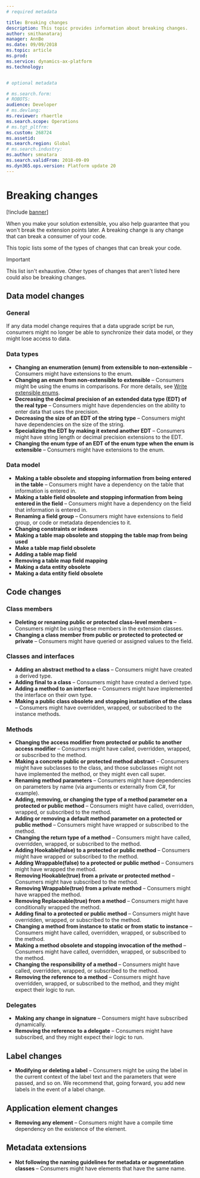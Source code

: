 ```yaml
---
# required metadata

title: Breaking changes
description: This topic provides information about breaking changes.
author: smithanataraj
manager: AnnBe
ms.date: 09/09/2018
ms.topic: article
ms.prod: 
ms.service: dynamics-ax-platform
ms.technology: 


# optional metadata

# ms.search.form: 
# ROBOTS: 
audience: Developer
# ms.devlang: 
ms.reviewer: rhaertle
ms.search.scope: Operations
# ms.tgt_pltfrm: 
ms.custom: 268724
ms.assetid: 
ms.search.region: Global
# ms.search.industry: 
ms.author: smnatara
ms.search.validFrom: 2018-09-09
ms.dyn365.ops.version: Platform update 20
---
```


# Breaking changes

[!include [banner](../includes/banner.md)]

When you make your solution extensible, you also help guarantee that you won't break the extension points later. A breaking change is any change that can break a consumer of your code.

This topic lists some of the types of changes that can break your code. 

> [!IMPORTANT]
> This list isn't exhaustive. Other types of changes that aren't listed here could also be breaking changes.

## Data model changes

### General
If any data model change requires that a data upgrade script be run, consumers might no longer be able to synchronize their data model, or they might lose access to data.

### Data types
+ **Changing an enumeration (enum) from extensible to non-extensible** – Consumers might have extensions to the enum.
+ **Changing an enum from non-extensible to extensible** – Consumers might be using the enums in comparisons. For more details, see [Write extensible enums](extensible-enums.md).
+ **Decreasing the decimal precision of an extended data type (EDT) of the real type** – Consumers might have dependencies on the ability to enter data that uses the precision.
+ **Decreasing the size of an EDT of the string type** – Consumers might have dependencies on the size of the string.
+ **Specializing the EDT by making it extend another EDT** – Consumers might have string length or decimal precision extensions to the EDT.
+ **Changing the enum type of an EDT of the enum type when the enum is extensible** – Consumers might have extensions to the enum.
 
### Data model
+ **Making a table obsolete and stopping information from being entered in the table** – Consumers might have a dependency on the table that information is entered in.
+ **Making a table field obsolete and stopping information from being entered in the field** – Consumers might have a dependency on the field that information is entered in.
+ **Renaming a field group** – Consumers might have extensions to field group, or code or metadata dependencies to it.
+ **Changing constraints or indexes**
+ **Making a table map obsolete and stopping the table map from being used**
+ **Make a table map field obsolete**
+ **Adding a table map field**
+ **Removing a table map field mapping**
+ **Making a data entity obsolete**
+ **Making a data entity field obsolete**

## Code changes

### Class members
+ **Deleting or renaming public or protected class-level members** – Consumers might be using these members in the extension classes.
+ **Changing a class member from public or protected to protected or private** – Consumers might have queried or assigned values to the field.

### Classes and interfaces
+ **Adding an abstract method to a class** – Consumers might have created a derived type.
+ **Adding final to a class** – Consumers might have created a derived type.
+ **Adding a method to an interface** – Consumers might have implemented the interface on their own type.
+ **Making a public class obsolete and stopping instantiation of the class** – Consumers might have overridden, wrapped, or subscribed to the instance methods.

### Methods
+ **Changing the access modifier from protected or public to another access modifier** – Consumers might have called, overridden, wrapped, or subscribed to the method.
+ **Making a concrete public or protected method abstract** – Consumers might have subclasses to the class, and those subclasses might not have implemented the method, or they might even call super.
+ **Renaming method parameters** – Consumers might have dependencies on parameters by name (via arguments or externally from C\#, for example).
+ **Adding, removing, or changing the type of a method parameter on a protected or public method** – Consumers might have called, overridden, wrapped, or subscribed to the method.
+ **Adding or removing a default method parameter on a protected or public method** – Consumers might have wrapped or subscribed to the method.
+ **Changing the return type of a method** – Consumers might have called, overridden, wrapped, or subscribed to the method.
+ **Adding Hookable(false) to a protected or public method** – Consumers might have wrapped or subscribed to the method.
+ **Adding Wrappable(false) to a protected or public method** – Consumers might have wrapped the method.
+ **Removing Hookable(true) from a private or protected method** – Consumers might have subscribed to the method.
+ **Removing Wrappable(true) from a private method** – Consumers might have wrapped the method.
+ **Removing Replaceable(true) from a method** – Consumers might have conditionally wrapped the method.
+ **Adding final to a protected or public method** – Consumers might have overridden, wrapped, or subscribed to the method.
+ **Changing a method from instance to static or from static to instance** – Consumers might have called, overridden, wrapped, or subscribed to the method.
+ **Making a method obsolete and stopping invocation of the method** – Consumers might have called, overridden, wrapped, or subscribed to the method.
+ **Changing the responsibility of a method** – Consumers might have called, overridden, wrapped, or subscribed to the method.
+ **Removing the reference to a method** – Consumers might have overridden, wrapped, or subscribed to the method, and they might expect their logic to run.

### Delegates
+ **Making any change in signature** – Consumers might have subscribed dynamically.
+ **Removing the reference to a delegate** – Consumers might have subscribed, and they might expect their logic to run.

## Label changes
+ **Modifying or deleting a label** – Consumers might be using the label in the current context of the label text and the parameters that were passed, and so on. We recommend that, going forward, you add new labels in the event of a label change.

## Application element changes
+ **Removing any element** – Consumers might have a compile time dependency on the existence of the element.
	 
## Metadata extensions
+ **Not following the naming guidelines for metadata or augmentation classes** – Consumers might have elements that have the same name.
